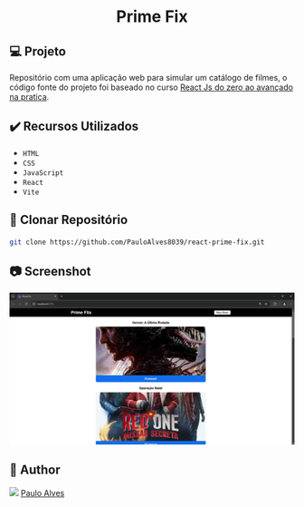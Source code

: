 <h1 align="center">Prime Fix</h1>

## :computer: Projeto

Repositório com uma aplicação web para simular um catálogo de filmes, o código fonte do projeto foi baseado no curso [React Js do zero ao avançado na pratica](https://www.udemy.com/course/curso-reactjs/?couponCode=ST21MT121624).

## ✔️ Recursos Utilizados

- `HTML`
- `CSS`
- `JavaScript`
- `React`
- `Vite`

## :floppy_disk: Clonar Repositório

```bash
git clone https://github.com/PauloAlves8039/react-prime-fix.git
```

## :camera: Screenshot

<p align="center"> <img src="https://github.com/PauloAlves8039/react-prime-fix/blob/master/src/assets/images/screenshot.png?raw=true" /></p>

## :boy: Author

<a href="https://github.com/PauloAlves8039"><img src="https://avatars.githubusercontent.com/u/57012714?v=4" width=70></a>
[Paulo Alves](https://github.com/PauloAlves8039)
